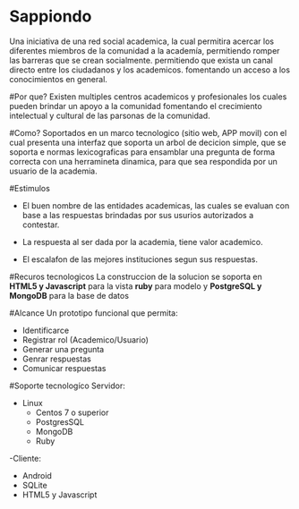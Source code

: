 # Sappiondo

Una iniciativa de una red social academica, la cual permitira acercar los diferentes miembros de la comunidad a la academía, permitiendo romper las barreras que se crean socialmente. permitiendo que exista un canal directo entre los ciudadanos  y los academicos. fomentando un acceso a
los conocimientos en general.

#Por que?
Existen multiples centros academicos y profesionales los cuales pueden brindar un apoyo a la comunidad fomentando el crecimiento intelectual y cultural de las parsonas  de la comunidad.

#Como?
Soportados en un marco tecnologico (sitio web, APP movil) con el cual presenta una interfaz que soporta un arbol de decicion simple, que se soporta e normas lexicograficas para ensamblar una pregunta de forma correcta con una herramineta dinamica, para que sea respondida por un usuario de la academia.

#Estimulos

*  El buen nombre de las entidades academicas, las cuales se evaluan con base a las respuestas brindadas por sus usurios autorizados a contestar.

*  La respuesta al ser dada por la academia, tiene valor academico.

*  El escalafon de las mejores instituciones segun sus respuestas.


#Recuros tecnologicos
La construccion de la solucion se soporta en **HTML5 y Javascript** para la vista **ruby** para modelo y **PostgreSQL y MongoDB** para la base de datos


#Alcance
Un prototipo funcional que permita:
- Identificarce
- Registrar rol (Academico/Usuario)
- Generar una pregunta
- Genrar respuestas
- Comunicar respuestas

#Soporte tecnologíco
Servidor:
- Linux
   + Centos 7 o superior
   + PostgresSQL
   + MongoDB
   + Ruby
   

-Cliente:
   + Android
   + SQLite
   + HTML5 y Javascript


